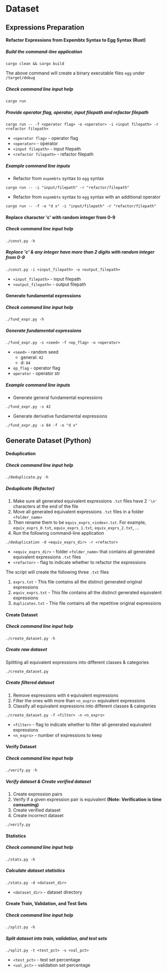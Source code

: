 # Dataset

## Expressions Preparation
#### Refactor Expressions from Expembtx Syntax to Egg Syntax (Rust)
##### Build the command-line application
```
cargo clean && cargo build
```
The above command will create a binary executable files `egg` under `/target/debug`

##### Check command line input help
```
cargo run
```
##### Provide operator flag, operator, input filepath and refactor filepath
```
cargo run -- -f <operator flag> -o <operator> -i <input filepath> -r <refactor filepath>
```
- `<operator flag>` - operator flag
- `<operator>` - operator
- `<input filepath>` - input filepath
- `<refactor filepath>` - refactor filepath

##### Example command line inputs
- Refactor from `expembtx` syntax to `egg` syntax
```
cargo run -- -i "input/filepath" -r "refactor/filepath"
```
- Refactor from `expembtx` syntax to `egg` syntax with an additional operator
```
cargo run -- -f -o "d x" -i "input/filepath" -r "refactor/filepath"
```

#### Replace character 'c' with random integer from 0-9
##### Check command line input help
```
./const.py -h
```
##### Replace 'c' & any integer have more than 2 digits with random integer from 0-9
```
./const.py -i <input_filepath> -o <output_filepath>
```
- `<input_filepath>` - input filepath
- `<output_filepath>` - output filepath

#### Generate fundamental expressions
##### Check command line input help
```
./fund_expr.py -h
```
##### Generate fundamental expressions
```
./fund_expr.py -s <seed> -f <op_flag> -o <operator>
```
- `<seed>` - random seed
  - general: `42`
  - d: `84`
- `op_flag` - operator flag
- `operator` - operator str

##### Example command line inputs
- Generate general fundamental expressions
```
./fund_expr.py -s 42
```
- Generate derivative fundamental expressions
```
./fund_expr.py -s 84 -f -o "d x"
```

## Generate Dataset (Python)
#### Deduplication
##### Check command line input help
```
./deduplicate.py -h
```
##### Deduplicate (Refactor)
1. Make sure all generated equivalent expressions `.txt` files have 2 `'\n'` characters at the end of the file
2. Move all generated equivalent expressions `.txt` files in a folder `<folder_name>`
3. Then rename them to be `equiv_exprs_<index>.txt`. For example, `equiv_exprs_0.txt`, `equiv_exprs_1.txt`,
`equiv_exprs_2.txt`, ...
4. Run the following command-line application
```
./deduplication -d <equiv_exprs_dir> -r <refactor>
```
- `<equiv_exprs_dir>` - folder `<folder_name>` that contains all generated equivalent expressions `.txt` files
- `<refactor>` - flag to indicate whether to refactor the expressions

The script will create the following three `.txt` files
1. `exprs.txt` - This file contains all the distinct generated original expressions
2. `equiv_exprs.txt` - This file contains all the distinct generated equivalent expressions
3. `duplicates.txt` - This file contains all the repetitive original expressions

#### Create Dataset
##### Check command line input help
```
./create_dataset.py -h
```
##### Create raw dataset
Splitting all equivalent expressions into different classes & categories
```
./create_dataset.py
```
##### Create filtered dataset
1. Remove expressions with `0` equivalent expressions
2. Filter the ones with more than `<n_exprs>` equivalent
expressions
3. Classify all equivalent expressions into different classes & categories
```
./create_dataset.py -f <filter> -n <n_exprs>
```
- `<filter>` - flag to indicate whether to filter all generated equivalent expressions
- `<n_exprs>` - number of expressions to keep

#### Verify Dataset
##### Check command line input help
```
./verify.py -h
```
##### Verify dataset & Create verified dataset
1. Create expression pairs
2. Verify if a given expression pair is equivalent **(Note: Verification is time consuming)**
3. Create verified dataset
4. Create incorrect dataset
```
./verify.py
```

#### Statistics
##### Check command line input help
```
./stats.py -h
```
##### Calculate dataset statistics
```
./stats.py -d <dataset_dir>
```
- `<dataset_dir>` - dataset directory

#### Create Train, Validation, and Test Sets
##### Check command line input help
```
./split.py -h
```
##### Split dataset into train, validation, and test sets
```
./split.py -t <test_pct> -v <val_pct>
```
- `<test_pct>` - test set percentage
- `<val_pct>` - validation set percentage